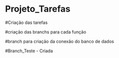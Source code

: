 # Projeto_Tarefas

#Criação das tarefas

#criação das branchs para cada função

#branch para criação da conexão do banco de dados

#Branch_Teste - Criada
